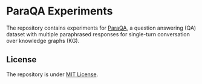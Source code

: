 # ParaQA Experiments

The repository contains experiments for [ParaQA](https://github.com/barshana-banerjee/ParaQA), a question answering (QA) dataset with multiple paraphrased responses for single-turn conversation over knowledge graphs (KG).

## License
The repository is under [MIT License](LICENSE).


